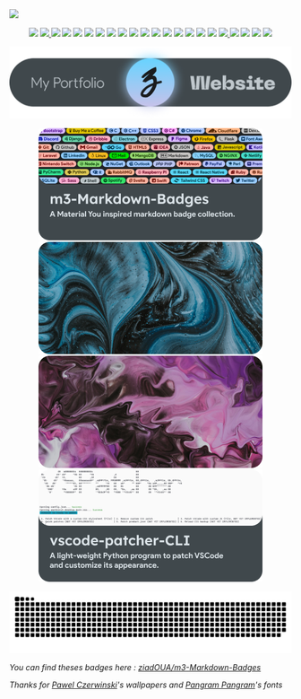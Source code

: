 <img src="https://i.postimg.cc/7Y0M9ZmH/HEADERPROFILE.png">  

<p align="center">

  <img src="https://m3-markdown-badges.vercel.app/badge/stars/6/2/ziadoua/ziadoua">
  
  <a href="https://github.com/ziadOUA">
    <img src="https://ziadoua.github.io/m3-Markdown-Badges/badges/Github/github1.svg">
  </a>
  
  <img src="https://ziadoua.github.io/m3-Markdown-Badges/badges/Windows/windows2.svg">
  <img src="https://ziadoua.github.io/m3-Markdown-Badges/badges/Android/android2.svg">
  <img src="https://ziadoua.github.io/m3-Markdown-Badges/badges/Firefox/firefox2.svg">
  <img src="https://ziadoua.github.io/m3-Markdown-Badges/badges/PyCharm/pycharm2.svg">
  <img src="https://ziadoua.github.io/m3-Markdown-Badges/badges/Python/python2.svg">
  <img src="https://ziadoua.github.io/m3-Markdown-Badges/badges/Webstorm/webstorm2.svg">
  <img src="https://ziadoua.github.io/m3-Markdown-Badges/badges/HTML/html2.svg">
  <img src="https://ziadoua.github.io/m3-Markdown-Badges/badges/CSS/css2.svg">
  <img src="https://ziadoua.github.io/m3-Markdown-Badges/badges/Javascript/javascript2.svg">
  <img src="https://ziadoua.github.io/m3-Markdown-Badges/badges/AndroidStudio/androidstudio2.svg">
  <img src="https://ziadoua.github.io/m3-Markdown-Badges/badges/Markdown/markdown2.svg">
  <img src="https://ziadoua.github.io/m3-Markdown-Badges/badges/Figma/figma2.svg">
  <img src="https://ziadoua.github.io/m3-Markdown-Badges/badges/Obsidian/obsidian2.svg">
  <img src="https://ziadoua.github.io/m3-Markdown-Badges/badges/Duolingo/duolingo2.svg">
  <img src="https://ziadoua.github.io/m3-Markdown-Badges/badges/Git/git2.svg">
  
  <a href="https://dev.to/ziadoua">
    <img src="https://ziadoua.github.io/m3-Markdown-Badges/badges/Devto/devto2.svg">
  </a>
  
  <img src="https://ziadoua.github.io/m3-Markdown-Badges/badges/Spotify/spotify2.svg">
  <img src="https://ziadoua.github.io/m3-Markdown-Badges/badges/Audacity/audacity2.svg">
  <img src="https://ziadoua.github.io/m3-Markdown-Badges/badges/VisualStudioCode/visualstudiocode2.svg">
  <img src="https://ziadoua.github.io/m3-Markdown-Badges/badges/Scratch/scratch2.svg">
  
</p>

<a href="https://ziadoua.github.io/">
  <picture>
    <source media="(prefers-color-scheme: dark)" srcset="res/portfolioButtonDark.png">
    <source media="(prefers-color-scheme: light)" srcset="res/portfolioButtonLight.png">
    <img alt="Portfolio button" src="res/portfolioButtonDark.png">
  </picture>
</a>

<br>

<p align="center">
  <a href="https://github.com/ziadOUA/m3-Markdown-Badges">
    <picture>
      <source media="(prefers-color-scheme: dark)" srcset="res/repository1Dark.png">
      <source media="(prefers-color-scheme: light)" srcset="res/repository1Light.png">
      <img alt="Repository 1" src="res/repository1Dark.png">
    </picture>
  </a>
  <a href="https://unsplash.com/fr/photos/DDIjEwrtAJM">
    <img alt="Illustration 1" src="res/illustration1.png">
  </a>
  <a href="https://unsplash.com/fr/photos/wtKg6L3fLo4">
    <img alt="Illustration 2" src="res/illustration2.png">
  </a>
  <a href="https://github.com/ziadOUA/vscode-patcher-CLI">
    <picture>
      <source media="(prefers-color-scheme: dark)" srcset="res/repository2Dark.png">
      <source media="(prefers-color-scheme: light)" srcset="res/repository2Light.png">
      <img alt="Repository 2" src="res/repository2Dark.png">
    </picture>
  </a>
</p>

<p align="center">  
    
<picture>
  <source media="(prefers-color-scheme: dark)" srcset="https://github.com/ziadOUA/ziadOUA/blob/output/github-contribution-grid-snake-dark.svg">
  <source media="(prefers-color-scheme: light)" srcset="https://github.com/ziadOUA/ziadOUA/blob/output/github-contribution-grid-snake.svg">
  <img alt="Github contribution snake animation" src="https://github.com/ziadOUA/ziadOUA/blob/output/github-contribution-grid-snake.svg">
</picture>
  
</p>

*You can find theses badges here : <a href="https://github.com/ziadOUA/m3-Markdown-Badges">ziadOUA/m3-Markdown-Badges</a>*

*Thanks for [Pawel Czerwinski](https://unsplash.com/fr/@pawel_czerwinski)'s wallpapers and [Pangram Pangram](https://pangrampangram.com/)'s fonts*

